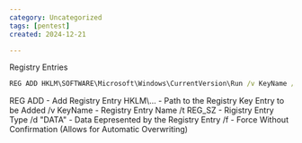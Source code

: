 ```yaml
---
category: Uncategorized
tags: [pentest]
created: 2024-12-21

---
```

Registry Entries

~~~cmd
REG ADD HKLM\SOFTWARE\Microsoft\Windows\CurrentVersion\Run /v KeyName /t REG_SZ /d "DATA" /f
~~~

REG ADD - Add Registry Entry
HKLM\\... - Path to the Registry Key Entry to be Added
/v KeyName - Registry Entry Name
/t REG_SZ - Rigistry Entry Type
/d "DATA" - Data Eepresented by the Registry Entry
/f - Force Without Confirmation (Allows for Automatic Overwriting)
